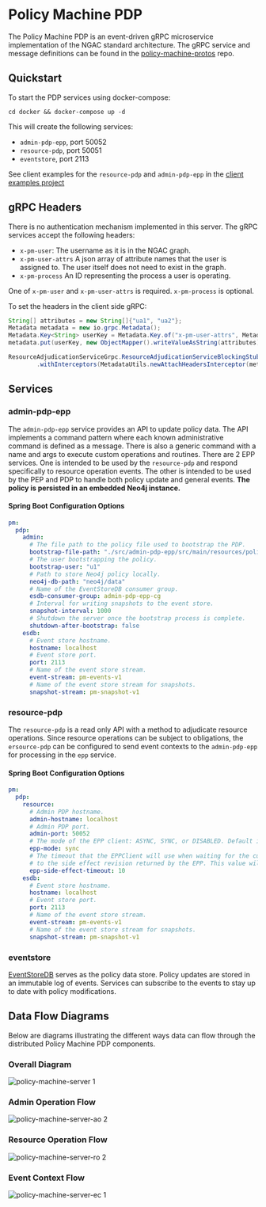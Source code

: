 # Policy Machine PDP
The Policy Machine PDP is an event-driven gRPC microservice implementation of the NGAC standard architecture. The gRPC 
service and message definitions can be found in the [policy-machine-protos](https://github.com/usnistgov/policy-machine-protos) repo.

## Quickstart
To start the PDP services using docker-compose:
```shell
cd docker && docker-compose up -d
```

This will create the following services:
- `admin-pdp-epp`, port 50052 
- `resource-pdp`, port 50051
- `eventstore`, port 2113 

See client examples for the `resource-pdp` and `admin-pdp-epp` in the [client examples project](./examples/client)

## gRPC Headers

There is no authentication mechanism implemented in this server. The gRPC services accept the following headers:

- `x-pm-user`: The username as it is in the NGAC graph.
- `x-pm-user-attrs` A json array of attribute names that the user is assigned to. The user itself does not need to exist in the graph.
- `x-pm-process` An ID representing the process a user is operating.

One of `x-pm-user` and `x-pm-user-attrs` is required. `x-pm-process` is optional.

To set the headers in the client side gRPC:
```Java
String[] attributes = new String[]{"ua1", "ua2"};
Metadata metadata = new io.grpc.Metadata();
Metadata.Key<String> userKey = Metadata.Key.of("x-pm-user-attrs", Metadata.ASCII_STRING_MARSHALLER);
metadata.put(userKey, new ObjectMapper().writeValueAsString(attributes));

ResourceAdjudicationServiceGrpc.ResourceAdjudicationServiceBlockingStub blockingStub = ResourceAdjudicationServiceGrpc.newBlockingStub(channel)
		.withInterceptors(MetadataUtils.newAttachHeadersInterceptor(metadata));
```

## Services
### admin-pdp-epp
The `admin-pdp-epp` service provides an API to update policy data. The API implements a command pattern where each known
administrative command is defined as a message. There is also a generic command with a name and args to execute custom
operations and routines. There are 2 EPP services. One is intended to be used by the `resource-pdp` and respond specifically
to resource operation events. The other is intended to be used by the PEP and PDP to handle both policy update and general
events. **The policy is persisted in an embedded Neo4j instance.**

#### Spring Boot Configuration Options

```yaml
pm:
  pdp:
    admin:
      # The file path to the policy file used to bootstrap the PDP.
      bootstrap-file-path: "./src/admin-pdp-epp/src/main/resources/policy.json"
      # The user bootstrapping the policy.
      bootstrap-user: "u1"
      # Path to store Neo4j policy locally.
      neo4j-db-path: "neo4j/data"
      # Name of the EventStoreDB consumer group.
      esdb-consumer-group: admin-pdp-epp-cg
      # Interval for writing snapshots to the event store.
      snapshot-interval: 1000
      # Shutdown the server once the bootstrap process is complete.
      shutdown-after-bootstrap: false
    esdb:
      # Event store hostname.
      hostname: localhost
      # Event store port.
      port: 2113
      # Name of the event store stream.
      event-stream: pm-events-v1
      # Name of the event store stream for snapshots.
      snapshot-stream: pm-snapshot-v1
```

### resource-pdp
The `resource-pdp` is a read only API with a method to adjudicate resource operations. Since resource operations
can be subject to obligations, the `ersource-pdp` can be configured to send event contexts to the `admin-pdp-epp` for
processing in the `epp` service.

#### Spring Boot Configuration Options
```yaml
pm:
  pdp:
    resource:
      # Admin PDP hostname.
      admin-hostname: localhost
      # Admin PDP port.
      admin-port: 50052
      # The mode of the EPP client: ASYNC, SYNC, or DISABLED. Default is ASYNC.
      epp-mode: sync
      # The timeout that the EPPClient will use when waiting for the current revision to catch up
      # to the side effect revision returned by the EPP. This value will be ignored if epp-mode is ASYNC.
      epp-side-effect-timeout: 10
    esdb:
      # Event store hostname.
      hostname: localhost
      # Event store port.
      port: 2113
      # Name of the event store stream.
      event-stream: pm-events-v1
      # Name of the event store stream for snapshots.
      snapshot-stream: pm-snapshot-v1
```

### eventstore
[EventStoreDB](https://github.com/kurrent-io/KurrentDB) serves as the policy data store. Policy updates are stored in 
an immutable log of events. Services can subscribe to the events to stay up to date with policy modifications.

## Data Flow Diagrams
Below are diagrams illustrating the different ways data can flow through the distributed Policy Machine PDP components.

### Overall Diagram
![policy-machine-server 1](https://github.com/user-attachments/assets/56c47730-554e-4a96-9e97-cd36e7f49058)

### Admin Operation Flow
![policy-machine-server-ao 2](https://github.com/user-attachments/assets/b00e088b-41cd-4b94-8925-24c98b349f1c)

### Resource Operation Flow
![policy-machine-server-ro 2](https://github.com/user-attachments/assets/80295f14-74f6-4564-a8a8-bc110c7b7bd5)

### Event Context Flow
![policy-machine-server-ec 1](https://github.com/user-attachments/assets/af7cc871-7c51-4719-9a2d-947fd59bb961)

